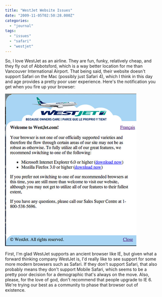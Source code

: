 ```yaml
---
title: "WestJet Website Issues"
date: "2009-11-05T02:50:28.000Z"
categories: 
  - "journal"
tags: 
  - "issues"
  - "safari"
  - "westjet"
---
```


So, I love WestJet as an airline. They are fun, funky, relatively cheap, and they fly out of Abbotsford, which is a way better location for me than Vancouver International Airport. That being said, their website doesn't support Safari on the Mac (possibly just Safari 4), which I think in this day and age provides a pretty poor user experience. Here's the notification you get when you fire up your browser:

![WestJet Website](images/4076169795_faa56d1ceb.jpg)

First, I'm glad WestJet supports an ancient browser like IE, but given what a forward thinking company WestJet is, I'd really like to see support for some more modern browsers such as Safari. If they don't support Safari, that also probably means they don't support Mobile Safari, which seems to be a pretty poor decision for a demographic that's always on the move. Also, please, for the love of god, don't recommend that people upgrade to IE 6. We're trying our best as a community to phase that browser out of existence.
